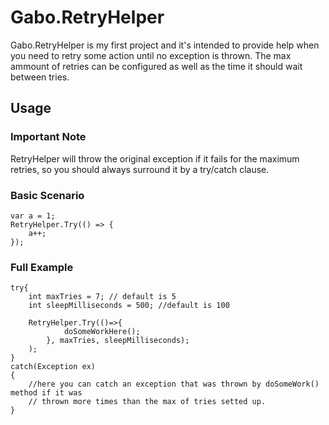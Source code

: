 # Gabo.RetryHelper

Gabo.RetryHelper is my first project and it's intended to provide help when you need to retry some action until no exception is thrown. The max ammount of retries can be configured as well as the time it should wait between tries.

## Usage
### Important Note
RetryHelper will throw the original exception if it fails for the maximum retries, so you should always surround it by a try/catch clause.

### Basic Scenario
    var a = 1;
    RetryHelper.Try(() => {
        a++;
    });

### Full Example
    try{
        int maxTries = 7; // default is 5
        int sleepMilliseconds = 500; //default is 100
        
        RetryHelper.Try(()=>{
                doSomeWorkHere();
            }, maxTries, sleepMilliseconds);
        );
    }
    catch(Exception ex)
    {
        //here you can catch an exception that was thrown by doSomeWork() method if it was
        // thrown more times than the max of tries setted up.
    }
